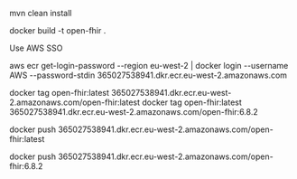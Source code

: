 
mvn clean install

docker build -t open-fhir .

Use AWS SSO

aws ecr get-login-password --region eu-west-2 | docker login --username AWS --password-stdin 365027538941.dkr.ecr.eu-west-2.amazonaws.com

docker tag open-fhir:latest 365027538941.dkr.ecr.eu-west-2.amazonaws.com/open-fhir:latest
docker tag open-fhir:latest 365027538941.dkr.ecr.eu-west-2.amazonaws.com/open-fhir:6.8.2

docker push 365027538941.dkr.ecr.eu-west-2.amazonaws.com/open-fhir:latest

docker push 365027538941.dkr.ecr.eu-west-2.amazonaws.com/open-fhir:6.8.2
